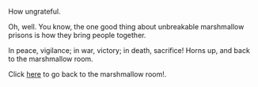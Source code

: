 How ungrateful.

Oh, well. You know, the one good thing about unbreakable marshmallow prisons is how they bring people together.

In peace, vigilance; in war, victory; in death, sacrifice!
Horns up, and back to the marshmallow room.


Click [here](english/marshmallow.md) to go back to the marshmallow room!.